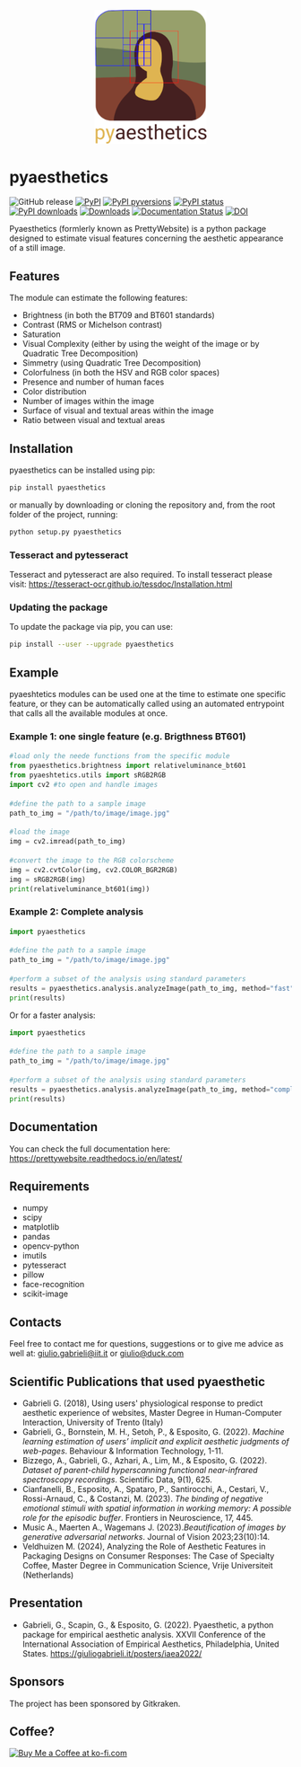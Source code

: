 <p align="center">
    <img width="200" src="https://github.com/Gabrock94/pyaesthetics/blob/master/docs/pyaesthetics_small.png?raw=True" alt="Logo">
</p>

# pyaesthetics
![GitHub release](https://img.shields.io/github/release/Gabrock94/prettywebsite.svg)
[![PyPI](https://img.shields.io/pypi/v/pyaesthetics.svg)](https://badge.fury.io/py/pyaesthetics)
[![PyPI pyversions](https://img.shields.io/pypi/pyversions/pyaesthetics.svg)](https://pypi.python.org/pypi/pyaesthetics/)
[![PyPI status](https://img.shields.io/pypi/status/pyaesthetics.svg)](https://pypi.python.org/pypi/pyaesthetics/)
[![PyPI downloads](https://img.shields.io/pypi/dm/pyaesthetics.svg?label=PyPI%20downloads)](https://pypi.python.org/pypi/pyaesthetics/)
[![Downloads](https://static.pepy.tech/badge/pyaesthetics)](https://pepy.tech/project/pyaesthetics)
[![Documentation Status](https://readthedocs.org/projects/prettywebsite/badge/?version=latest)](https://prettywebsite.readthedocs.io/en/latest/?badge=latest)
[![DOI](https://zenodo.org/badge/129248933.svg)](https://zenodo.org/badge/latestdoi/129248933)

Pyaesthetics (formlerly known as PrettyWebsite) is a python package designed to estimate visual features concerning the aesthetic appearance of a still image.

## Features
The module can estimate the following features:
-  Brightness (in both the BT709 and BT601 standards)
-  Contrast (RMS or Michelson contrast)
-  Saturation
-  Visual Complexity (either by using the weight of the image or by Quadratic Tree Decomposition)
-  Simmetry (using Quadratic Tree Decomposition)
-  Colorfulness (in both the HSV and RGB color spaces)
-  Presence and number of human faces
-  Color distribution
-  Number of images within the image
-  Surface of visual and textual areas within the image
-  Ratio between visual and textual areas

## Installation
pyaesthetics can be installed using pip:
```bash
pip install pyaesthetics
```
or manually by downloading or cloning the repository and, from the root folder of the project, running:
```bash
python setup.py pyaesthetics
```

### Tesseract and pytesseract
Tesseract and pytesseract are also required. 
To install tesseract please visit: https://tesseract-ocr.github.io/tessdoc/Installation.html

### Updating the package
To update the package via pip, you can use:
```bash
pip install --user --upgrade pyaesthetics
```

## Example
pyaeshtetics modules can be used one at the time to estimate one specific feature, or they can be automatically called using an automated entrypoint that calls all the available modules at once. 

### Example 1: one single feature (e.g. Brigthness BT601)

```python
#load only the neede functions from the specific module
from pyaesthetics.brightness import relativeluminance_bt601
from pyaeshtetics.utils import sRGB2RGB
import cv2 #to open and handle images

#define the path to a sample image
path_to_img = "/path/to/image/image.jpg"

#load the image
img = cv2.imread(path_to_img)

#convert the image to the RGB colorscheme
img = cv2.cvtColor(img, cv2.COLOR_BGR2RGB)
img = sRGB2RGB(img)
print(relativeluminance_bt601(img))

```
### Example 2: Complete analysis

```python
import pyaesthetics

#define the path to a sample image
path_to_img = "/path/to/image/image.jpg"

#perform a subset of the analysis using standard parameters
results = pyaesthetics.analysis.analyzeImage(path_to_img, method="fast")
print(results)

```
Or for a faster analysis:

```python
import pyaesthetics

#define the path to a sample image
path_to_img = "/path/to/image/image.jpg"

#perform a subset of the analysis using standard parameters
results = pyaesthetics.analysis.analyzeImage(path_to_img, method="complete")
print(results)
```

## Documentation
You can check the full documentation here: https://prettywebsite.readthedocs.io/en/latest/

## Requirements
- numpy
- scipy
- matplotlib
- pandas
- opencv-python
- imutils
- pytesseract
- pillow
- face-recognition
- scikit-image

## Contacts
Feel free to contact me for questions, suggestions or to give me advice as well at: giulio.gabrieli@iit.it or giulio@duck.com

## Scientific Publications that used pyaesthetic
- Gabrieli G. (2018), Using users' physiological response to predict aesthetic experience of websites, Master Degree in Human-Computer Interaction, University of Trento (Italy)
- Gabrieli, G., Bornstein, M. H., Setoh, P., & Esposito, G. (2022). *Machine learning estimation of users’ implicit and explicit aesthetic judgments of web-pages*. Behaviour & Information Technology, 1-11.
- Bizzego, A., Gabrieli, G., Azhari, A., Lim, M., & Esposito, G. (2022). *Dataset of parent-child hyperscanning functional near-infrared spectroscopy recordings*. Scientific Data, 9(1), 625.
- Cianfanelli, B., Esposito, A., Spataro, P., Santirocchi, A., Cestari, V., Rossi-Arnaud, C., & Costanzi, M. (2023). *The binding of negative emotional stimuli with spatial information in working memory: A possible role for the episodic buffer*. Frontiers in Neuroscience, 17, 445.
- Music A., Maerten A., Wagemans J. (2023).*Beautification of images by generative adversarial networks*. Journal of Vision 2023;23(10):14.
- Veldhuizen M. (2024), Analyzing the Role of Aesthetic Features in Packaging Designs  on Consumer Responses: The Case of Specialty Coffee, Master Degree in Communication Science, Vrije Universiteit (Netherlands)

## Presentation
- Gabrieli, G., Scapin, G., & Esposito, G. (2022). Pyaesthetic, a python package for empirical aesthetic analysis. XXVII
Conference of the International Association of Empirical Aesthetics, Philadelphia, United States. https://giuliogabrieli.it/posters/iaea2022/

## Sponsors
The project has been sponsored by Gitkraken. 

## Coffee?
<a href='https://ko-fi.com/B0B3K45F' target='_blank'><img height='36' style='border:0px;height:36px;' src='https://az743702.vo.msecnd.net/cdn/kofi2.png?v=0' border='0' alt='Buy Me a Coffee at ko-fi.com' /></a>
